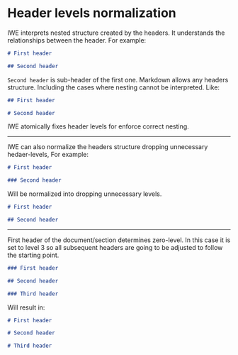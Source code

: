 # Header levels normalization

IWE interprets nested structure created by the headers. It understands the relationships between the header. For example:

``` markdown
# First header

## Second header
```

`Second header` is sub-header of the first one. Markdown allows any headers structure. Including the cases where nesting cannot be interpreted. Like:

``` markdown
## First header

# Second header
```

IWE atomically fixes header levels for enforce correct nesting.

------------------------------------------------------------------------

IWE can also normalize the headers structure dropping unnecessary hedaer-levels, For example:

``` markdown
# First header

### Second header
```

Will be normalized into dropping unnecessary levels.

``` markdown
# First header

## Second header
```

------------------------------------------------------------------------

First header of the document/section determines zero-level. In this case it is set to level 3 so all subsequent headers are going to be adjusted to follow the starting point.

``` markdown
### First header

## Second header

### Third header
```

Will result in:

``` markdown
# First header

# Second header

# Third header
```
